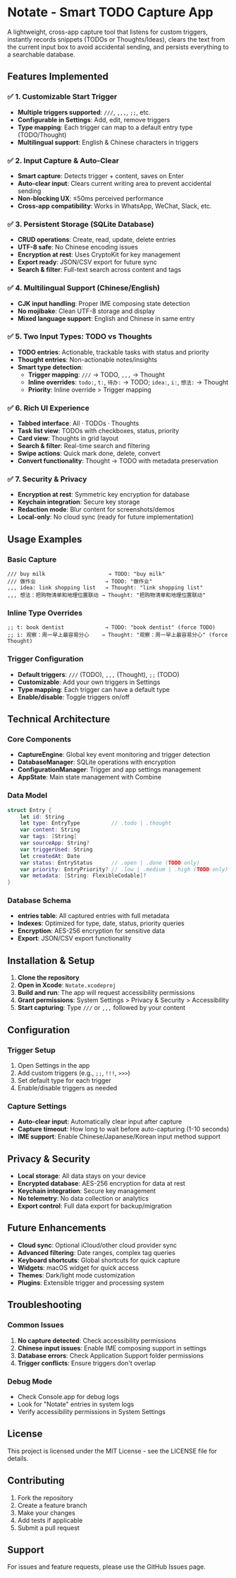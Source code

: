 # Notate - Smart TODO Capture App

A lightweight, cross-app capture tool that listens for custom triggers, instantly records snippets (TODOs or Thoughts/Ideas), clears the text from the current input box to avoid accidental sending, and persists everything to a searchable database.

## Features Implemented

### ✅ 1. Customizable Start Trigger
- **Multiple triggers supported**: `///`, `,,,`, `;;`, etc.
- **Configurable in Settings**: Add, edit, remove triggers
- **Type mapping**: Each trigger can map to a default entry type (TODO/Thought)
- **Multilingual support**: English & Chinese characters in triggers

### ✅ 2. Input Capture & Auto-Clear
- **Smart capture**: Detects trigger + content, saves on Enter
- **Auto-clear input**: Clears current writing area to prevent accidental sending
- **Non-blocking UX**: ≤50ms perceived performance
- **Cross-app compatibility**: Works in WhatsApp, WeChat, Slack, etc.

### ✅ 3. Persistent Storage (SQLite Database)
- **CRUD operations**: Create, read, update, delete entries
- **UTF-8 safe**: No Chinese encoding issues
- **Encryption at rest**: Uses CryptoKit for key management
- **Export ready**: JSON/CSV export for future sync
- **Search & filter**: Full-text search across content and tags

### ✅ 4. Multilingual Support (Chinese/English)
- **CJK input handling**: Proper IME composing state detection
- **No mojibake**: Clean UTF-8 storage and display
- **Mixed language support**: English and Chinese in same entry

### ✅ 5. Two Input Types: TODO vs Thoughts
- **TODO entries**: Actionable, trackable tasks with status and priority
- **Thought entries**: Non-actionable notes/insights
- **Smart type detection**:
  - **Trigger mapping**: `///` → TODO, `,,,` → Thought
  - **Inline overrides**: `todo:`, `t:`, `待办:` → TODO; `idea:`, `i:`, `想法:` → Thought
  - **Priority**: Inline override > Trigger mapping

### ✅ 6. Rich UI Experience
- **Tabbed interface**: All · TODOs · Thoughts
- **Task list view**: TODOs with checkboxes, status, priority
- **Card view**: Thoughts in grid layout
- **Search & filter**: Real-time search and filtering
- **Swipe actions**: Quick mark done, delete, convert
- **Convert functionality**: Thought → TODO with metadata preservation

### ✅ 7. Security & Privacy
- **Encryption at rest**: Symmetric key encryption for database
- **Keychain integration**: Secure key storage
- **Redaction mode**: Blur content for screenshots/demos
- **Local-only**: No cloud sync (ready for future implementation)

## Usage Examples

### Basic Capture
```
/// buy milk                    → TODO: "buy milk"
/// 做作业                      → TODO: "做作业"
,,, idea: link shopping list   → Thought: "link shopping list"
,,, 想法：把购物清单和地理位置联动 → Thought: "把购物清单和地理位置联动"
```

### Inline Type Overrides
```
;; t: book dentist             → TODO: "book dentist" (force TODO)
;; i: 观察：周一早上最容易分心    → Thought: "观察：周一早上最容易分心" (force Thought)
```

### Trigger Configuration
- **Default triggers**: `///` (TODO), `,,,` (Thought), `;;` (TODO)
- **Customizable**: Add your own triggers in Settings
- **Type mapping**: Each trigger can have a default type
- **Enable/disable**: Toggle triggers on/off

## Technical Architecture

### Core Components
- **CaptureEngine**: Global key event monitoring and trigger detection
- **DatabaseManager**: SQLite operations with encryption
- **ConfigurationManager**: Trigger and app settings management
- **AppState**: Main state management with Combine

### Data Model
```swift
struct Entry {
    let id: String
    let type: EntryType          // .todo | .thought
    var content: String
    var tags: [String]
    var sourceApp: String?
    var triggerUsed: String
    let createdAt: Date
    var status: EntryStatus      // .open | .done (TODO only)
    var priority: EntryPriority? // .low | .medium | .high (TODO only)
    var metadata: [String: FlexibleCodable]?
}
```

### Database Schema
- **entries table**: All captured entries with full metadata
- **Indexes**: Optimized for type, date, status, priority queries
- **Encryption**: AES-256 encryption for sensitive data
- **Export**: JSON/CSV export functionality

## Installation & Setup

1. **Clone the repository**
2. **Open in Xcode**: `Notate.xcodeproj`
3. **Build and run**: The app will request accessibility permissions
4. **Grant permissions**: System Settings > Privacy & Security > Accessibility
5. **Start capturing**: Type `///` or `,,,` followed by your content

## Configuration

### Trigger Setup
1. Open Settings in the app
2. Add custom triggers (e.g., `;;`, `!!!`, `>>>`)
3. Set default type for each trigger
4. Enable/disable triggers as needed

### Capture Settings
- **Auto-clear input**: Automatically clear input after capture
- **Capture timeout**: How long to wait before auto-capturing (1-10 seconds)
- **IME support**: Enable Chinese/Japanese/Korean input method support

## Privacy & Security

- **Local storage**: All data stays on your device
- **Encrypted database**: AES-256 encryption for data at rest
- **Keychain integration**: Secure key management
- **No telemetry**: No data collection or analytics
- **Export control**: Full data export for backup/migration

## Future Enhancements

- **Cloud sync**: Optional iCloud/other cloud provider sync
- **Advanced filtering**: Date ranges, complex tag queries
- **Keyboard shortcuts**: Global shortcuts for quick capture
- **Widgets**: macOS widget for quick access
- **Themes**: Dark/light mode customization
- **Plugins**: Extensible trigger and processing system

## Troubleshooting

### Common Issues
1. **No capture detected**: Check accessibility permissions
2. **Chinese input issues**: Enable IME composing support in settings
3. **Database errors**: Check Application Support folder permissions
4. **Trigger conflicts**: Ensure triggers don't overlap

### Debug Mode
- Check Console.app for debug logs
- Look for "Notate" entries in system logs
- Verify accessibility permissions in System Settings

## License

This project is licensed under the MIT License - see the LICENSE file for details.

## Contributing

1. Fork the repository
2. Create a feature branch
3. Make your changes
4. Add tests if applicable
5. Submit a pull request

## Support

For issues and feature requests, please use the GitHub Issues page.
